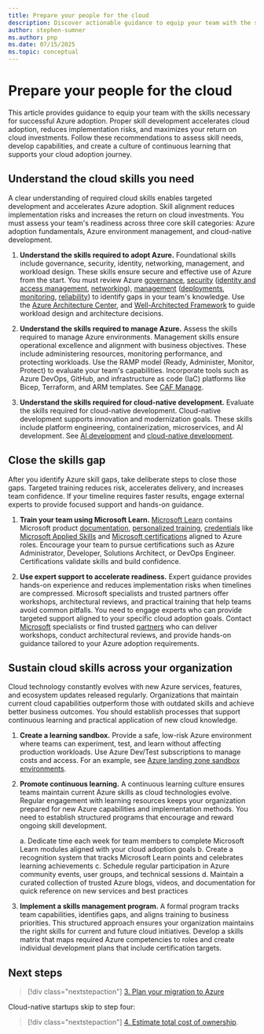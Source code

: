 ```yaml
---
title: Prepare your people for the cloud
description: Discover actionable guidance to equip your team with the skills needed for successful Azure adoption.
author: stephen-sumner
ms.author: pnp
ms.date: 07/15/2025
ms.topic: conceptual
---
```


# Prepare your people for the cloud

This article provides guidance to equip your team with the skills necessary for successful Azure adoption. Proper skill development accelerates cloud adoption, reduces implementation risks, and maximizes your return on cloud investments. Follow these recommendations to assess skill needs, develop capabilities, and create a culture of continuous learning that supports your cloud adoption journey.

## Understand the cloud skills you need

A clear understanding of required cloud skills enables targeted development and accelerates Azure adoption. Skill alignment reduces implementation risks and increases the return on cloud investments. You must assess your team's readiness across three core skill categories: Azure adoption fundamentals, Azure environment management, and cloud-native development.

1. **Understand the skills required to adopt Azure.** Foundational skills include governance, security, identity, networking, management, and workload design. These skills ensure secure and effective use of Azure from the start. You must review Azure [governance](/azure/cloud-adoption-framework/govern/), [security](/azure/cloud-adoption-framework/secure/overview) ([identity and access management](/entra/fundamentals/introduction-identity-access-management), [networking](/azure/networking/foundations/network-foundations-overview)), [management](/azure/cloud-adoption-framework/manage/) ([deployments](/azure/cloud-adoption-framework/manage/administer#manage-cloud-resources), [monitoring](/azure/cloud-adoption-framework/manage/monitor), [reliability](/azure/cloud-adoption-framework/manage/protect#manage-reliability)) to identify gaps in your team's knowledge. Use the [Azure Architecture Center](/azure/architecture/guide/), and [Well-Architected Framework](/azure/well-architected/) to guide workload design and architecture decisions.

2. **Understand the skills required to manage Azure.** Assess the skills required to manage Azure environments. Management skills ensure operational excellence and alignment with business objectives. These include administering resources, monitoring performance, and protecting workloads. Use the RAMP model (Ready, Administer, Monitor, Protect) to evaluate your team's capabilities. Incorporate tools such as Azure DevOps, GitHub, and infrastructure as code (IaC) platforms like Bicep, Terraform, and ARM templates. See [CAF Manage](/azure/cloud-adoption-framework/manage/).

3. **Understand the skills required for cloud-native development.** Evaluate the skills required for cloud-native development. Cloud-native development supports innovation and modernization goals. These skills include platform engineering, containerization, microservices, and AI development. See [AI development](../scenarios/ai/plan.md#assess-ai-skills) and [cloud-native development](../innovate/index.md).

## Close the skills gap

After you identify Azure skill gaps, take deliberate steps to close those gaps. Targeted training reduces risk, accelerates delivery, and increases team confidence. If your timeline requires faster results, engage external experts to provide focused support and hands-on guidance.

1. **Train your team using Microsoft Learn.** [Microsoft Learn](/) contains Microsoft product [documentation](/docs), [personalized training](/plans/ai/), [credentials](/credentials/) like [Microsoft Applied Skills](/credentials/applied-skills/) and [Microsoft certifications](/credentials/browse/) aligned to Azure roles. Encourage your team to pursue certifications such as Azure Administrator, Developer, Solutions Architect, or DevOps Engineer. Certifications validate skills and build confidence.

2. **Use expert support to accelerate readiness.** Expert guidance provides hands-on experience and reduces implementation risks when timelines are compressed. Microsoft specialists and trusted partners offer workshops, architectural reviews, and practical training that help teams avoid common pitfalls. You need to engage experts who can provide targeted support aligned to your specific cloud adoption goals. Contact [Microsoft](https://azure.microsoft.com/solutions/migration/migrate-modernize-innovate/) specialists or find trusted [partners](https://partner.microsoft.com/partnership/find-a-partner) who can deliver workshops, conduct architectural reviews, and provide hands-on guidance tailored to your Azure adoption requirements.

## Sustain cloud skills across your organization

Cloud technology constantly evolves with new Azure services, features, and ecosystem updates released regularly. Organizations that maintain current cloud capabilities outperform those with outdated skills and achieve better business outcomes. You should establish processes that support continuous learning and practical application of new cloud knowledge.

1. **Create a learning sandbox.** Provide a safe, low-risk Azure environment where teams can experiment, test, and learn without affecting production workloads. Use Azure Dev/Test subscriptions to manage costs and access. For an example, see [Azure landing zone sandbox environments](/azure/cloud-adoption-framework/ready/considerations/sandbox-environments).

2. **Promote continuous learning.** A continuous learning culture ensures teams maintain current Azure skills as cloud technologies evolve. Regular engagement with learning resources keeps your organization prepared for new Azure capabilities and implementation methods. You need to establish structured programs that encourage and reward ongoing skill development.

    a. Dedicate time each week for team members to complete Microsoft Learn modules aligned with your cloud adoption goals
    b. Create a recognition system that tracks Microsoft Learn points and celebrates learning achievements
    c. Schedule regular participation in Azure community events, user groups, and technical sessions
    d. Maintain a curated collection of trusted Azure blogs, videos, and documentation for quick reference on new services and best practices

3. **Implement a skills management program.** A formal program tracks team capabilities, identifies gaps, and aligns training to business priorities. This structured approach ensures your organization maintains the right skills for current and future cloud initiatives. Develop a skills matrix that maps required Azure competencies to roles and create individual development plans that include certification targets.

## Next steps

> [!div class="nextstepaction"]
> [3. Plan your migration to Azure](./discover-existing-workload-inventory.md)

Cloud-native startups skip to step four:

> [!div class="nextstepaction"]
> [4. Estimate total cost of ownership](./estimate-total-cost-of-ownership.md).
